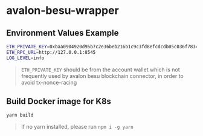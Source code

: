 # avalon-besu-wrapper

## Environment Values Example

```sh
ETH_PRIVATE_KEY=0xbaa0904920d95b7c2e36beb216b1c9c3fd8efcdcdb05c036f7834215afb01c17
ETH_RPC_URL=http://127.0.0.1:8545
LOG_LEVEL=info
```

> `ETH_PRIVATE_KEY` should be from the account wallet which is not frequently used by avalon besu blockchain connector, in order to avoid tx-nonce-racing

## Build Docker image for K8s

```sh
yarn build
```

> If no yarn installed, please run `npm i -g yarn`
